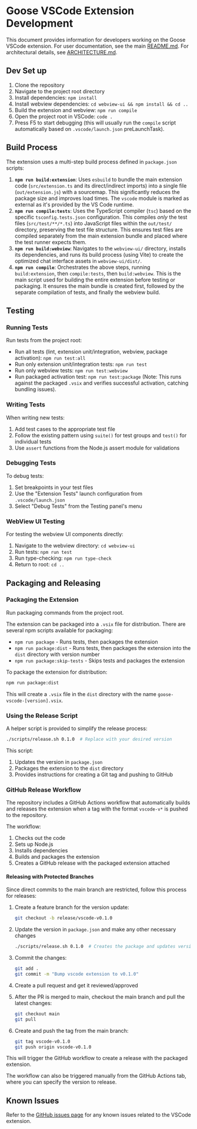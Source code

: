 # Goose VSCode Extension Development

This document provides information for developers working on the Goose VSCode extension.
For user documentation, see the main [README.md](../README.md).
For architectural details, see [ARCHITECTURE.md](./ARCHITECTURE.md).

## Dev Set up

1. Clone the repository
2. Navigate to the project root directory
3. Install dependencies: `npm install`
4. Install webview dependencies: `cd webview-ui && npm install && cd ..`
5. Build the extension and webview: `npm run compile`
6. Open the project root in VSCode: `code .`
7. Press F5 to start debugging (this will usually run the `compile` script automatically based on `.vscode/launch.json` preLaunchTask).

## Build Process

The extension uses a multi-step build process defined in `package.json` scripts:

1.  **`npm run build:extension`**: Uses `esbuild` to bundle the main extension code (`src/extension.ts` and its direct/indirect imports) into a single file (`out/extension.js`) with a sourcemap. This significantly reduces the package size and improves load times. The `vscode` module is marked as external as it's provided by the VS Code runtime.
2.  **`npm run compile:tests`**: Uses the TypeScript compiler (`tsc`) based on the specific `tsconfig.tests.json` configuration. This compiles *only* the test files (`src/test/**/*.ts`) into JavaScript files within the `out/test/` directory, preserving the test file structure. This ensures test files are compiled separately from the main extension bundle and placed where the test runner expects them.
3.  **`npm run build:webview`**: Navigates to the `webview-ui/` directory, installs its dependencies, and runs its build process (using Vite) to create the optimized chat interface assets in `webview-ui/dist/`.
4.  **`npm run compile`**: Orchestrates the above steps, running `build:extension`, then `compile:tests`, then `build:webview`. This is the main script used for building the entire extension before testing or packaging. It ensures the main bundle is created first, followed by the separate compilation of tests, and finally the webview build.

## Testing

### Running Tests

Run tests from the project root:

- Run all tests (lint, extension unit/integration, webview, package activation): `npm run test:all`
- Run only extension unit/integration tests: `npm run test`
- Run only webview tests: `npm run test:webview`
- Run packaged activation test: `npm run test:package` (Note: This runs against the packaged `.vsix` and verifies successful activation, catching bundling issues).

### Writing Tests

When writing new tests:

1. Add test cases to the appropriate test file
2. Follow the existing pattern using `suite()` for test groups and `test()` for individual tests
3. Use `assert` functions from the Node.js assert module for validations

### Debugging Tests

To debug tests:

1. Set breakpoints in your test files
2. Use the "Extension Tests" launch configuration from `.vscode/launch.json`
3. Select "Debug Tests" from the Testing panel's menu

### WebView UI Testing

For testing the webview UI components directly:

1. Navigate to the webview directory: `cd webview-ui`
2. Run tests: `npm run test`
3. Run type-checking: `npm run type-check`
4. Return to root: `cd ..`

## Packaging and Releasing

### Packaging the Extension

Run packaging commands from the project root.

The extension can be packaged into a `.vsix` file for distribution. There are several npm scripts available for packaging:

- `npm run package` - Runs tests, then packages the extension
- `npm run package:dist` - Runs tests, then packages the extension into the `dist` directory with version number
- `npm run package:skip-tests` - Skips tests and packages the extension

To package the extension for distribution:

```bash
npm run package:dist
```

This will create a `.vsix` file in the `dist` directory with the name `goose-vscode-[version].vsix`.

### Using the Release Script

A helper script is provided to simplify the release process:

```bash
./scripts/release.sh 0.1.0  # Replace with your desired version
```

This script:
1. Updates the version in `package.json`
2. Packages the extension to the `dist` directory
3. Provides instructions for creating a Git tag and pushing to GitHub

### GitHub Release Workflow

The repository includes a GitHub Actions workflow that automatically builds and releases the extension when a tag with the format `vscode-v*` is pushed to the repository.

The workflow:
1. Checks out the code
2. Sets up Node.js
3. Installs dependencies
4. Builds and packages the extension
5. Creates a GitHub release with the packaged extension attached

#### Releasing with Protected Branches

Since direct commits to the main branch are restricted, follow this process for releases:

1. Create a feature branch for the version update:
   ```bash
   git checkout -b release/vscode-v0.1.0
   ```

2. Update the version in `package.json` and make any other necessary changes
   ```bash
   ./scripts/release.sh 0.1.0  # Creates the package and updates version
   ```

3. Commit the changes:
   ```bash
   git add .
   git commit -m "Bump vscode extension to v0.1.0"
   ```

4. Create a pull request and get it reviewed/approved

5. After the PR is merged to main, checkout the main branch and pull the latest changes:
   ```bash
   git checkout main
   git pull
   ```

6. Create and push the tag from the main branch:
   ```bash
   git tag vscode-v0.1.0
   git push origin vscode-v0.1.0
   ```

This will trigger the GitHub workflow to create a release with the packaged extension.

The workflow can also be triggered manually from the GitHub Actions tab, where you can specify the version to release.

## Known Issues

Refer to the [GitHub issues page](https://github.com/cloud-on-prem/goose/issues) for any known issues related to the VSCode extension.
